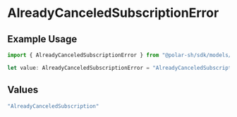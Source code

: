 # AlreadyCanceledSubscriptionError

## Example Usage

```typescript
import { AlreadyCanceledSubscriptionError } from "@polar-sh/sdk/models/errors";

let value: AlreadyCanceledSubscriptionError = "AlreadyCanceledSubscription";
```

## Values

```typescript
"AlreadyCanceledSubscription"
```
